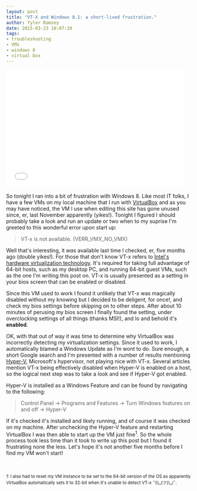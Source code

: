 ```yaml
---
layout: post
title: "VT-X and Windows 8.1: a short-lived frustration."
author: Tyler Ramsey
date: 2015-03-23 10:07:10
tags:
- troubleshooting
- VMs
- windows 8
- virtual box
---
```


<iframe src="//giphy.com/embed/MH7QJh2JSWV4Q?playOnHover=true" width="480" height="320" frameBorder="0" style="max-width: 100%" class="header-image giphy-embed" webkitAllowFullScreen mozallowfullscreen allowFullScreen></iframe>

 <br/>

So tonight I ran into a bit of frustration with Windows 8. Like most IT folks, I have a few VMs on my local machine that I run with [VirtualBox](https://www.virtualbox.org/ "Virtual Box") and as you may have noticed, the VM I use when editing this site has gone unused since, er, last November apparently (yikes!). Tonight I figured I should probably take a look and run an update or two when to my suprise I'm greeted to this wonderful error upon start up:

>VT-x is not available. (VERR_VMX_NO_VMX)

Well that's interesting, it *was* available last time I checked, er, five months ago (double yikes!). For those that don't know VT-x refers to [Intel's hardware virtualization technology](http://en.wikipedia.org/wiki/X86_virtualization#Intel_virtualization_.28VT-x.29 "VT-x"). It's required for taking full advantage of 64-bit hosts, such as my desktop PC, and running 64-bit guest VMs, such as the one I'm writing this post on. VT-x is usually presented as a setting in your bios screen that can be enabled or disabled. 

Since this VM used to work I found it unlikely that VT-x was magically disabled without my knowing but I decided to be deligent, for once!, and check my bios settings before skipping on to other steps. After about 10 minutes of perusing my bios screen I finally found the setting, under overclocking settings of all things (thanks MSI!), and lo and behold it's **enabled**.

OK, with that out of way it was time to determine why VirtualBox was incorrectly detecting my virtualization settings. Since it used to work, I automatically blamed a Windows Update as I'm wont to do. Sure enough, a short Google search and I'm presented with a number of results mentioning [Hyper-V](https://technet.microsoft.com/library/hh831531.aspx "Hyper-V"), Microsoft's hypervisor, not playing nice with VT-x. Several articles mention VT-x being effectively disabled when Hyper-V is enabled on a host, so the logical next step was to take a look and see if Hyper-V got enabled.

Hyper-V is installed as a Windows Feature and can be found by navigating to the following:

>Control Panel -> Programs and Features -> Turn Windows features on and off -> Hyper-V

If it's checked it's installed and likely running, and of course it was checked on my machine. After unchecking the Hyper-V feature and restarting VirtualBox I was then able to start up the VM just fine<sup>1</sup>. So the whole process took less time than it took to write up this post but I found it frustrating none the less. Let's hope it's not another five months before I find my VM won't start!

<br />
<br />
<sup>1: I also had to reset my VM instance to be set to the 64-bit version of the OS as apparently VirtualBox automatically sets it to 32-bit when it's unable to detect VT-x ¯\\\_(ツ)\_/¯.</sup>





